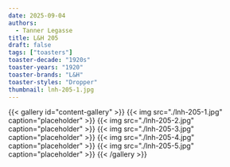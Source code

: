 ```yaml
---
date: 2025-09-04
authors:
  - Tanner Legasse
title: L&H 205
draft: false
tags: ["toasters"]
toaster-decade: "1920s"
toaster-years: "1920"
toaster-brands: "L&H"
toaster-styles: "Dropper"
thumbnail: lnh-205-1.jpg
---
```

{{< gallery id="content-gallery" >}}
  {{< img src="./lnh-205-1.jpg" caption="placeholder" >}}
  {{< img src="./lnh-205-2.jpg" caption="placeholder" >}}
  {{< img src="./lnh-205-3.jpg" caption="placeholder" >}}
  {{< img src="./lnh-205-4.jpg" caption="placeholder" >}}
  {{< img src="./lnh-205-5.jpg" caption="placeholder" >}}
{{< /gallery >}}
